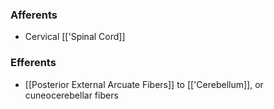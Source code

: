 ### Afferents
- Cervical [['Spinal Cord]]
### Efferents
- [[Posterior External Arcuate Fibers]] to [['Cerebellum]], or cuneocerebellar fibers